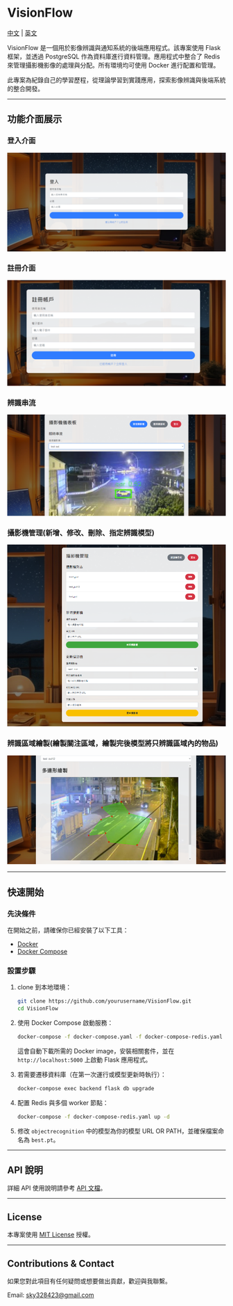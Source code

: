 # VisionFlow

[中文](./README.md) | [英文](./README_en.md)

VisionFlow 是一個用於影像辨識與通知系統的後端應用程式。該專案使用 Flask 框架，並透過 PostgreSQL 作為資料庫進行資料管理。應用程式中整合了 Redis 來管理攝影機影像的處理與分配。所有環境均可使用 Docker 進行配置和管理。

此專案為紀錄自己的學習歷程，從理論學習到實踐應用，探索影像辨識與後端系統的整合開發。

---

## 功能介面展示

### 登入介面
![登入介面](./readme_image/login.PNG)

### 註冊介面
![註冊介面](./readme_image/register.PNG)

### 辨識串流
![辨識串流](./readme_image/stream_interface.PNG)

### 攝影機管理(新增、修改、刪除、指定辨識模型)
![攝影機管理](./readme_image/camera_management.PNG)

### 辨識區域繪製(繪製關注區域，繪製完後模型將只辨識區域內的物品)
![辨識區域繪製](./readme_image/detection_area.PNG)

---

## 快速開始

### 先決條件

在開始之前，請確保你已經安裝了以下工具：

- [Docker](https://www.docker.com/)
- [Docker Compose](https://docs.docker.com/compose/)

### 設置步驟

1. clone 到本地環境：

    ```bash
    git clone https://github.com/yourusername/VisionFlow.git
    cd VisionFlow
    ```

2. 使用 Docker Compose 啟動服務：

    ```bash
    docker-compose -f docker-compose.yaml -f docker-compose-redis.yaml up -d
    ```

    這會自動下載所需的 Docker image，安裝相關套件，並在 `http://localhost:5000` 上啟動 Flask 應用程式。

3. 若需要遷移資料庫（在第一次運行或模型更新時執行）：

    ```bash
    docker-compose exec backend flask db upgrade
    ```

4. 配置 Redis 與多個 worker 節點：

    ```bash
    docker-compose -f docker-compose-redis.yaml up -d
    ```

5. 修改 `objectrecognition` 中的模型為你的模型 URL OR PATH，並確保檔案命名為 `best.pt`。

---

## API 說明

詳細 API 使用說明請參考 [API 文檔](./API_Doc.md)。

---

## License

本專案使用 [MIT License](LICENSE) 授權。

---

## Contributions & Contact
如果您對此項目有任何疑問或想要做出貢獻，歡迎與我聯繫。

Email: sky328423@gmail.com
